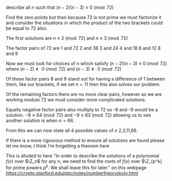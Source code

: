 describe all $n$ such that $(n-2)(n-3) \equiv 0 \pmod{72}$

Find the zero points but then because 72 is not prime we must factorize it and consider the situations in which the product of the two brackets could be equal to 72 also. 

The first solutions are $n \equiv 2 \pmod{72}$ and $n \equiv 3 \pmod{72}$

The factor pairs of 72 are 
1 and 72
2 and 36
3 and 24
4 and 18 
6 and 12
8 and 9

Now we must look for choices of $n$ which satisfy  $(n-2)(n-3) \equiv 0 \pmod{72}$ where $(n-2) \not\equiv 0 \pmod{72}$ and $(n-3) \not\equiv 0 \pmod{72}$

Of these factor pairs 8 and 9 stand out for having a difference of 1 between them, like our brackets, if we set $n = 11$ then this also solves our problem. 

Of the remaining factors there are no more clear pairs, however as we are working modulo 72 we must consider more complicated solutions.  

Equally negative factor pairs also multiply to 72 so -8 and -9 would be a solution. $-8 \equiv 64 \pmod{72}$ and $-9 \equiv 63 \pmod{72}$ allowing us to see another solution is when $n = 66$. 

From this we can now state all 4 possible values of $n$ 2,3,11,66.

If there is a more rigourous method to ensure all solutions are found please let me know, I think I'm forgetting a theorem here

This is alluded to here "In order to describe the solutions of a polynomial $f(x)$ over $\Z_n$ for any $n$, we need to find the roots of $f(x)$ over $\Z_{p^k} for prime powers $p^k$. We shall leave this for later." on this webpage https://crypto.stanford.edu/pbc/notes/numbertheory/poly.html

